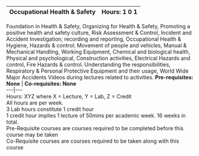 **Occupational Health & Safety** | **Hours: 1 0 1**  
---|---  
Foundation in Health & Safety, Organizing for Health & Safety, Promoting a positive health and safety culture, Risk Assessment & Control, Incident and Accident Investigation; recording and reporting, Occupational Health & Hygiene, Hazards & control; Movement of people and vehicles, Manual & Mechanical Handling, Working Equipment, Chemical and biological health, Physical and psychological, Construction activities, Electrical Hazards and control, Fire Hazards & control. Understanding the responsibilities, Respiratory & Personal Protective Equipment and their usage, World Wide Major Accidents Videos during lectures related to activities.
**Pre-requisites: None** | **Co-requisites: None**  
---|---  
Hours: XYZ where X = Lecture, Y = Lab, Z = Credit  
All hours are per week.  
3 Lab hours constitute 1 credit hour  
1 credit hour implies 1 lecture of 50mins per academic week. 16 weeks in total.  
Pre-Requisite courses are courses required to be completed before this course may be taken  
Co-Requisite courses are courses required to be taken along with this course
